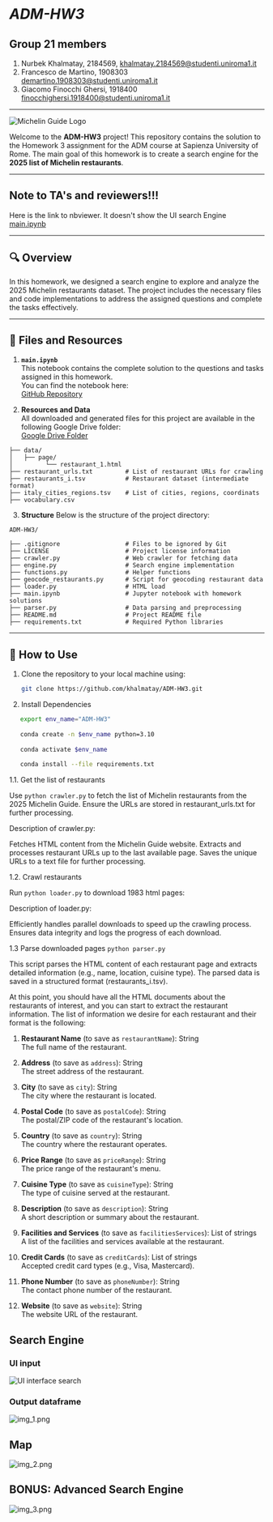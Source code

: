 # ***ADM-HW3***  

## Group 21 members
1. Nurbek Khalmatay, 2184569, khalmatay.2184569@studenti.uniroma1.it
2. Francesco de Martino, 1908303 demartino.1908303@studenti.uniroma1.it
3. Giacomo Finocchi Ghersi, 1918400
finocchighersi.1918400@studenti.uniroma1.it
---

![Michelin Guide Logo](https://guide.michelin.com/assets/images/michelin-guide-logo-dark.svg)

Welcome to the **ADM-HW3** project! This repository contains the solution to the Homework 3 assignment for the ADM course at Sapienza University of Rome. The main goal of this homework is to create a search engine for the **2025 list of Michelin restaurants**.  

---
## Note to TA's and reviewers!!!
Here is the link to nbviewer. It doesn't show the UI search Engine [main.ipynb](https://nbviewer.org/github/khalmatay/ADM-HW3/blob/main/main.ipynb)




---

## 🔍 **Overview**

In this homework, we designed a search engine to explore and analyze the 2025 Michelin restaurants dataset. The project includes the necessary files and code implementations to address the assigned questions and complete the tasks effectively.  

--- 


## 📂 **Files and Resources**

1. **`main.ipynb`**  
   This notebook contains the complete solution to the questions and tasks assigned in this homework.  
   You can find the notebook here:  
   [GitHub Repository](https://github.com/Sapienza-University-Rome/ADM/tree/master/2024/Homework_3)  

2. **Resources and Data**  
   All downloaded and generated files for this project are available in the following Google Drive folder:  
   [Google Drive Folder](https://drive.google.com/drive/folders/1rRZ-I2nrcCurl0CJufRs6lONLLtKO56T?hl=it)  
```
├── data/
│   ├── page/
│         └── restaurant_1.html
├── restaurant_urls.txt         # List of restaurant URLs for crawling
├── restaurants_i.tsv           # Restaurant dataset (intermediate format)  
├── italy_cities_regions.tsv    # List of cities, regions, coordinats    
├── vocabulary.csv
```
3. **Structure**
Below is the structure of the project directory:

```plaintext
ADM-HW3/

├── .gitignore                  # Files to be ignored by Git
├── LICENSE                     # Project license information
├── crawler.py                  # Web crawler for fetching data
├── engine.py                   # Search engine implementation
├── functions.py                # Helper functions
├── geocode_restaurants.py      # Script for geocoding restaurant data
├── loader.py                   # HTML load 
├── main.ipynb                  # Jupyter notebook with homework solutions
├── parser.py                   # Data parsing and preprocessing
├── README.md                   # Project README file
├── requirements.txt            # Required Python libraries

````

---

## 📖 **How to Use**

1. Clone the repository to your local machine using:  
   ```bash
   git clone https://github.com/khalmatay/ADM-HW3.git
   ```
   
2. Install Dependencies

```bash
   export env_name="ADM-HW3"
   
   conda create -n $env_name python=3.10
   
   conda activate $env_name
   
   conda install --file requirements.txt
```

1.1. Get the list of restaurants

Use ```python crawler.py``` to fetch the list of Michelin restaurants from the 2025 Michelin Guide.
Ensure the URLs are stored in restaurant_urls.txt for further processing.

Description of crawler.py:

Fetches HTML content from the Michelin Guide website.
Extracts and processes restaurant URLs up to the last available page.
Saves the unique URLs to a text file for further processing.

1.2. Crawl restaurants

Run ```python loader.py``` to download 1983 html pages:

Description of loader.py:

Efficiently handles parallel downloads to speed up the crawling process.
Ensures data integrity and logs the progress of each download.

1.3 Parse downloaded pages
```python parser.py```

This script parses the HTML content of each restaurant page and extracts detailed information (e.g., name, location, cuisine type).
The parsed data is saved in a structured format (restaurants_i.tsv).

At this point, you should have all the HTML documents about the restaurants of interest, and you can start to extract the restaurant information. The list of information we desire for each restaurant and their format is the following:

1. **Restaurant Name** (to save as `restaurantName`): String  
   The full name of the restaurant.

2. **Address** (to save as `address`): String  
   The street address of the restaurant.

3. **City** (to save as `city`): String  
   The city where the restaurant is located.

4. **Postal Code** (to save as `postalCode`): String  
   The postal/ZIP code of the restaurant's location.

5. **Country** (to save as `country`): String  
   The country where the restaurant operates.

6. **Price Range** (to save as `priceRange`): String  
   The price range of the restaurant's menu.

7. **Cuisine Type** (to save as `cuisineType`): String  
   The type of cuisine served at the restaurant.

8. **Description** (to save as `description`): String  
   A short description or summary about the restaurant.

9. **Facilities and Services** (to save as `facilitiesServices`): List of strings  
   A list of the facilities and services available at the restaurant.

10. **Credit Cards** (to save as `creditCards`): List of strings  
    Accepted credit card types (e.g., Visa, Mastercard).

11. **Phone Number** (to save as `phoneNumber`): String  
    The contact phone number of the restaurant.

12. **Website** (to save as `website`): String  
    The website URL of the restaurant.

## **Search Engine** 
### UI input
![UI interface search](images/img.png)
### Output dataframe
![img_1.png](images/img_1.png)

## **Map** 
![img_2.png](images/img_2.png)

## **BONUS: Advanced Search Engine** 
![img_3.png](images/img_3.png)



